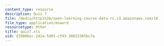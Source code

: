 ```yaml
---
content_type: resource
description: Quiz 7
file: /media/https%3A/open-learning-course-data-rc.s3.amazonaws.com/16-881-robust-system-design-summer-1998/d10006ec242a5d85c59330815385bc7a_quiz7.xls
file_type: application/msword
resourcetype: Other
title: quiz7.xls
uid: d10006ec-242a-5d85-c593-30815385bc7a
---
```

